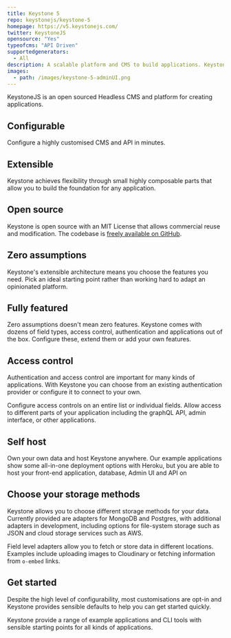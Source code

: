 ```yaml
---
title: Keystone 5
repo: keystonejs/keystone-5
homepage: https://v5.keystonejs.com/
twitter: KeystoneJS
opensource: "Yes"
typeofcms: "API Driven"
supportedgenerators:
  - All
description: A scalable platform and CMS to build applications. Keystone 5 has first-class GraphQL API, extensible architecture and Admin UI.
images:
  - path: /images/keystone-5-adminUI.png
---
```


KeystoneJS is an open sourced Headless CMS and platform for creating applications.

## Configurable

Configure a highly customised CMS and API in minutes.

## Extensible

Keystone achieves flexibility through small highly composable parts that allow you to build the foundation for any application.

## Open source

Keystone is open source with an MIT License that allows commercial reuse and modification. The codebase is [freely available on GitHub](https://github.com/keystonejs/keystone-5).

## Zero assumptions

Keystone's extensible architecture means you choose the features you need. Pick an ideal starting point rather than working hard to adapt an opinionated platform.

## Fully featured

Zero assumptions doesn't mean zero features. Keystone comes with dozens of field types, access control, authentication and applications out of the box. Configure these, extend them or add your own features.

## Access control

Authentication and access control are important for many kinds of applications. With Keystone you can choose from an existing authentication provider or configure it to connect to your own.

Configure access controls on an entire list or individual fields. Allow access to different parts of your application including the graphQL API, admin interface, or other applications.

## Self host

Own your own data and host Keystone anywhere. Our example applications show some all-in-one deployment options with Heroku, but you are able to host your front-end application, database, Admin UI and API on

## Choose your storage methods

Keystone allows you to choose different storage methods for your data. Currently provided are adapters for MongoDB and Postgres, with additional adapters in development, including options for file-system storage such as JSON and cloud storage services such as AWS.

Field level adapters allow you to fetch or store data in different locations. Examples include uploading images to Cloudinary or fetching information from `o-embed` links.

## Get started

Despite the high level of configurability, most customisations are opt-in and Keystone provides sensible defaults to help you can get started quickly.

Keystone provide a range of example applications and CLI tools with sensible starting points for all kinds of applications.
